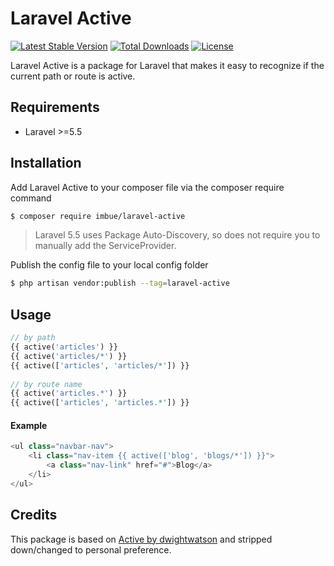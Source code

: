 # Laravel Active

[![Latest Stable Version](https://poser.pugx.org/imbue/laravel-active/v/stable)](https://packagist.org/packages/imbue/laravel-active)
[![Total Downloads](https://poser.pugx.org/imbue/laravel-active/downloads)](https://packagist.org/packages/imbue/laravel-active)
[![License](https://poser.pugx.org/imbue/laravel-active/license)](https://packagist.org/packages/imbue/laravel-active)

Laravel Active is a package for Laravel that makes it easy to recognize if the current path or route is active.

## Requirements
- Laravel >=5.5

## Installation
Add Laravel Active to your composer file via the composer require command
```sh
$ composer require imbue/laravel-active
```

> Laravel 5.5 uses Package Auto-Discovery, so does not require you to manually add the ServiceProvider.

Publish the config file to your local config folder
```sh
$ php artisan vendor:publish --tag=laravel-active
```

## Usage
```php
// by path
{{ active('articles') }}
{{ active('articles/*') }}
{{ active(['articles', 'articles/*']) }}
  
// by route name
{{ active('articles.*') }}
{{ active(['articles', 'articles.*']) }}
```

#### Example
```php
<ul class="navbar-nav">
    <li class="nav-item {{ active(['blog', 'blogs/*']) }}">
        <a class="nav-link" href="#">Blog</a>
    </li>
</ul>
```

## Credits
This package is based on [Active by dwightwatson](https://github.com/dwightwatson/active) and stripped down/changed to personal preference.
